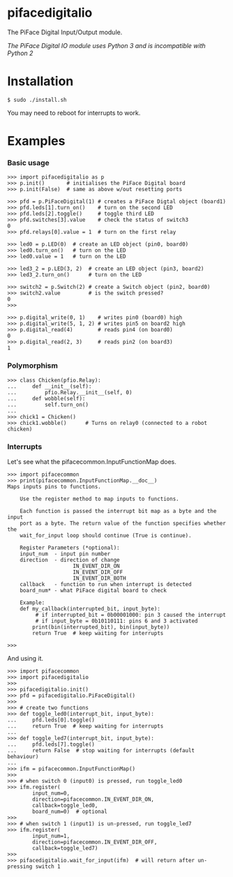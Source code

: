 pifacedigitalio
===============

The PiFace Digital Input/Output module.

*The PiFace Digital IO module uses Python 3 and is incompatible with Python 2*

Installation
============
    $ sudo ./install.sh

You may need to reboot for interrupts to work.

Examples
=======
### Basic usage

    >>> import pifacedigitalio as p
    >>> p.init()       # initialises the PiFace Digital board 
    >>> p.init(False)  # same as above w/out resetting ports
    
    >>> pfd = p.PiFaceDigital(1) # creates a PiFace Digtal object (board1)
    >>> pfd.leds[1].turn_on()    # turn on the second LED
    >>> pfd.leds[2].toggle()     # toggle third LED
    >>> pfd.switches[3].value    # check the status of switch3
    0
    >>> pfd.relays[0].value = 1  # turn on the first relay

    >>> led0 = p.LED(0)  # create an LED object (pin0, board0)
    >>> led0.turn_on()   # turn on the LED
    >>> led0.value = 1   # turn on the LED

    >>> led3_2 = p.LED(3, 2)  # create an LED object (pin3, board2)
    >>> led3_2.turn_on()      # turn on the LED

    >>> switch2 = p.Switch(2) # create a Switch object (pin2, board0)
    >>> switch2.value         # is the switch pressed?
    0
    >>>

    >>> p.digital_write(0, 1)    # writes pin0 (board0) high
    >>> p.digital_write(5, 1, 2) # writes pin5 on board2 high
    >>> p.digital_read(4)        # reads pin4 (on board0)
    0
    >>> p.digital_read(2, 3)     # reads pin2 (on board3)
    1

### Polymorphism
    >>> class Chicken(pfio.Relay):
    ...     def __init__(self):
    ...         pfio.Relay.__init__(self, 0)
    ...     def wobble(self):
    ...         self.turn_on()
    ...
    >>> chick1 = Chicken()
    >>> chick1.wobble()      # Turns on relay0 (connected to a robot chicken)

### Interrupts
Let's see what the pifacecommon.InputFunctionMap does.

    >>> import pifacecommon
    >>> print(pifacecommon.InputFunctionMap.__doc__)
    Maps inputs pins to functions.

        Use the register method to map inputs to functions.

        Each function is passed the interrupt bit map as a byte and the input
        port as a byte. The return value of the function specifies whether the
        wait_for_input loop should continue (True is continue).

        Register Parameters (*optional):
        input_num  - input pin number
        direction  - direction of change
                         IN_EVENT_DIR_ON
                         IN_EVENT_DIR_OFF
                         IN_EVENT_DIR_BOTH
        callback   - function to run when interrupt is detected
        board_num* - what PiFace digital board to check

        Example:
        def my_callback(interrupted_bit, input_byte):
             # if interrupted_bit = 0b00001000: pin 3 caused the interrupt
             # if input_byte = 0b10110111: pins 6 and 3 activated
            print(bin(interrupted_bit), bin(input_byte))
            return True  # keep waiting for interrupts
    
    >>>

And using it.

    >>> import pifacecommon
    >>> import pifacedigitalio
    >>>
    >>> pifacedigitalio.init()
    >>> pfd = pifacedigitalio.PiFaceDigital()
    >>>
    >>> # create two functions
    >>> def toggle_led0(interrupt_bit, input_byte):
    ...     pfd.leds[0].toggle()
    ...     return True  # keep waiting for interrupts
    ...
    >>> def toggle_led7(interrupt_bit, input_byte):
    ...     pfd.leds[7].toggle()
    ...     return False  # stop waiting for interrupts (default behaviour)
    ...
    >>> ifm = pifacecommon.InputFunctionMap()
    >>>
    >>> # when switch 0 (input0) is pressed, run toggle_led0
    >>> ifm.register(
            input_num=0,
            direction=pifacecommon.IN_EVENT_DIR_ON,
            callback=toggle_led0,
            board_num=0)  # optional
    >>>
    >>> # when switch 1 (input1) is un-pressed, run toggle_led7
    >>> ifm.register(
            input_num=1,
            direction=pifacecommon.IN_EVENT_DIR_OFF,
            callback=toggle_led7)
    >>>
    >>> pifacedigitalio.wait_for_input(ifm)  # will return after un-pressing switch 1
